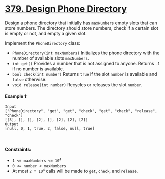 # [379. Design Phone Directory](https://leetcode.com/problems/design-phone-directory/)
Design a phone directory that initially has `maxNumbers` empty slots that can store numbers. The directory should store numbers, check if a certain slot is empty or not, and empty a given slot.

Implement the `PhoneDirectory` class:

- `PhoneDirectory(int maxNumbers)` Initializes the phone directory with the number of available slots `maxNumbers`.
- `int get()` Provides a number that is not assigned to anyone. Returns `-1` if no number is available.
- `bool check(int number)` Returns `true` if the slot `number` is available and `false` otherwise.
- `void release(int number)` Recycles or releases the slot `number`.

#### Example 1:
```shell 
Input
["PhoneDirectory", "get", "get", "check", "get", "check", "release", "check"]
[[3], [], [], [2], [], [2], [2], [2]]
Output
[null, 0, 1, true, 2, false, null, true]
```

<br>

#### Constraints:
- <code>1 <= maxNumbers <= 10<sup>4</sup></code>
- `0 <= number < maxNumbers`
- At most <code>2 * 10<sup>4</sup></code> calls will be made to `get`, `check`, and `release`.
